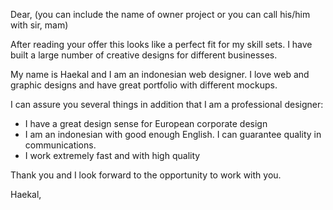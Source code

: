 Dear, (you can include the name of owner project or you can call his/him with sir, mam)

After reading your offer this looks like a perfect fit for my skill sets. I have built a large number of creative designs for different businesses.

My name is Haekal and I am an indonesian web designer. I love web and graphic designs and have great portfolio with different mockups.

I can assure you several things in addition that I am a professional designer:
- I have a great design sense for European corporate design
- I am an indonesian with good enough English. I can guarantee quality in communications.
- I work extremely fast and with high quality


Thank you and I look forward to the opportunity to work with you.

Haekal,